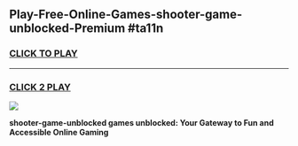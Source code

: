
## Play-Free-Online-Games-shooter-game-unblocked-Premium #ta11n
<h3>
<a href="https://premium.freeplayer.one?title=shooter-game-unblocked&ref=8M">CLICK TO PLAY</a></h3>
<hr>

<h3>
<a href="https://premium.freeplayer.one?title=shooter-game-unblocked&ref=8M">CLICK 2 PLAY</a>
  
</h3>

<a href="https://premium.freeplayer.one?title=shooter-game-unblocked&ref=8M"><img src="https://clearcache.store/games.png"></a>


**shooter-game-unblocked games unblocked: Your Gateway to Fun and Accessible Online Gaming**
